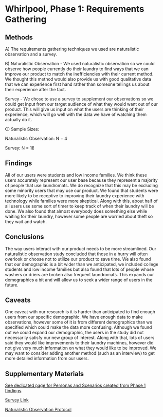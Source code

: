# Whirlpool, Phase 1: Requirements Gathering

## Methods
A) The requirements gathering techniques we used are naturalistic observation and a survey.

B) Naturalistic Observation - We used naturalistic observation so we could observe how people currently do their laundry to find ways that we can improve our product to match the inefficiencies with their current method. We thought this method would also provide us with good qualitative data that we can experience first hand rather than someone tellings us about their experience after the fact.

Survey - We chose to use a survey to supplement our observations so we could get input from our target audience of what they would want out of our product. This will give us input on what the users are thinking of their experience, which will go well with the data we have of watching them actually do it.

C) Sample Sizes:

Naturalistic Observation: N = 4

Survey: N = 18

## Findings

All of our users were students and low income families. We think these users accurately represent our user base because they represent a majority of people that use laundromats. We do recognize that this may be excluding some minority users that may use our product. We found that students were more likely to be receptive to improving their laundry experience with technology while families were more skeptical. Along with this, about half of all users use some sort of timer to keep track of when their laundry will be done. We also found that almost everybody does something else while waiting for their laundry, however some people are worried about theft so they wait and watch. 


## Conclusions
The way users interact with our product needs to be more streamlined. Our naturalistic observation study concluded that those in a hurry will often overlook or choose not to utilize our product to save time. We also found that our demographic is a bit wider than we anticipated, we included college students and low income families but also found that lots of people whose washers or driers are broken also frequent laundromats. This expands our demographics a bit and will allow us to seek a wider range of users in the future.


## Caveats
One caveat with our research is it is harder than anticipated to find enough users from our specific demographic. We have enough data to make observations, however some of it is from different demographics than we specified which could make the data more confusing. Although we found out we could expand our demographic, the users in the study did not necessarily satisfy our new group of interest. Along with that, lots of users said they would like improvements to their laundry machines, however did not give very much information on what they would like to be improved. We may want to consider adding another method (such as an interview) to get more detailed information from our users.


## Supplementary Materials

[See dedicated page for Personas and Scenarios created from Phase 1 findings](../personas-scenarios.md)


[Survey Link](https://forms.gle/XrCN7j54Y3MTcY1o6)

[Naturalistic Observation Protocol](Naturalistic_Observation_Protocol.pdf)
